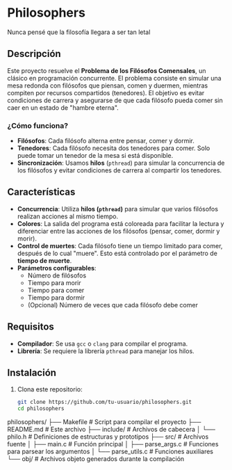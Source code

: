 # Philosophers
Nunca pensé que la filosofía llegara a ser tan letal


## Descripción

Este proyecto resuelve el **Problema de los Filósofos Comensales**, un clásico en programación concurrente. El problema consiste en simular una mesa redonda con filósofos que piensan, comen y duermen, mientras compiten por recursos compartidos (tenedores). El objetivo es evitar condiciones de carrera y asegurarse de que cada filósofo pueda comer sin caer en un estado de "hambre eterna".

### ¿Cómo funciona?
- **Filósofos**: Cada filósofo alterna entre pensar, comer y dormir.
- **Tenedores**: Cada filósofo necesita dos tenedores para comer. Solo puede tomar un tenedor de la mesa si está disponible.
- **Sincronización**: Usamos **hilos** (`pthread`) para simular la concurrencia de los filósofos y evitar condiciones de carrera al compartir los tenedores.

## Características

- **Concurrencia**: Utiliza **hilos (`pthread`)** para simular que varios filósofos realizan acciones al mismo tiempo.
- **Colores**: La salida del programa está coloreada para facilitar la lectura y diferenciar entre las acciones de los filósofos (pensar, comer, dormir y morir).
- **Control de muertes**: Cada filósofo tiene un tiempo limitado para comer, después de lo cual "muere". Esto está controlado por el parámetro de **tiempo de muerte**.
- **Parámetros configurables**:
  - Número de filósofos
  - Tiempo para morir
  - Tiempo para comer
  - Tiempo para dormir
  - (Opcional) Número de veces que cada filósofo debe comer

## Requisitos

- **Compilador**: Se usa `gcc` o `clang` para compilar el programa.
- **Librería**: Se requiere la librería `pthread` para manejar los hilos.

## Instalación

1. Clona este repositorio:

   ```bash
   git clone https://github.com/tu-usuario/philosophers.git
   cd philosophers
philosophers/
├── Makefile            # Script para compilar el proyecto
├── README.md           # Este archivo
├── include/            # Archivos de cabecera
│   └── philo.h         # Definiciones de estructuras y prototipos
├── src/                # Archivos fuente
│   ├── main.c          # Función principal
│   ├── parse_args.c    # Funciones para parsear los argumentos
│   └── parse_utils.c   # Funciones auxiliares
└── obj/                # Archivos objeto generados durante la compilación


